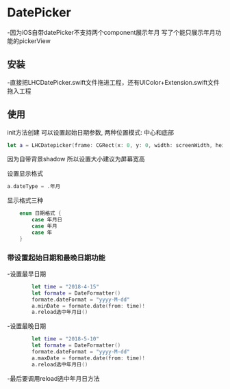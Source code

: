 # DatePicker
-因为iOS自带datePicker不支持两个component展示年月 写了个能只展示年月功能的pickerView


## 安装
-直接把LHCDatePicker.swift文件拖进工程，还有UIColor+Extension.swift文件拖入工程

## 使用
init方法创建 可以设置起始日期参数, 两种位置模式: 中心和底部
``` swift
let a = LHCDatepicker(frame: CGRect(x: 0, y: 0, width: screenWidth, height: screenHeight), 起始时间: "2018-3-20", position: .中心)
```
因为自带背景shadow 所以设置大小建议为屏幕宽高

设置显示格式
```swift
a.dateType = .年月
```

显示格式三种
```swift
    enum 日期格式 {
        case 年月日
        case 年月
        case 年
    }
```


### 带设置起始日期和最晚日期功能
-设置最早日期
```swift
        let time = "2018-4-15"
        let formate = DateFormatter()
        formate.dateFormat = "yyyy-M-dd"
        a.minDate = formate.date(from: time)!
        a.reload选中年月日()
```
-设置最晚日期
```swift
        let time = "2018-5-10"
        let formate = DateFormatter()
        formate.dateFormat = "yyyy-M-dd"
        a.maxDate = formate.date(from: time)!
        a.reload选中年月日()
```
-最后要调用reload选中年月日方法


